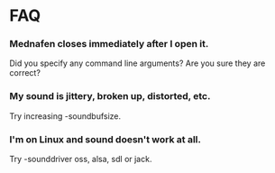 # FAQ #

### Mednafen closes immediately after I open it. ###

Did you specify any command line arguments?  Are you sure they are correct?

### My sound is jittery, broken up, distorted, etc. ###

Try increasing -soundbufsize.

### I'm on Linux and sound doesn't work at all. ###

Try -sounddriver oss, alsa, sdl or jack.